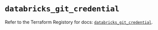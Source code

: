 # `databricks_git_credential`

Refer to the Terraform Registory for docs: [`databricks_git_credential`](https://registry.terraform.io/providers/databricks/databricks/1.27.0/docs/resources/git_credential).
